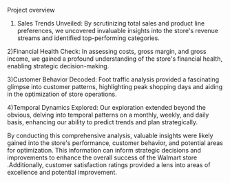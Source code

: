 Project overview

1) Sales Trends Unveiled: By scrutinizing total sales and product line preferences, we uncovered invaluable insights into the store's revenue streams and identified top-performing categories.

2)Financial Health Check: In assessing costs, gross margin, and gross income, we gained a profound understanding of the store's financial health, enabling strategic decision-making.

3)Customer Behavior Decoded: Foot traffic analysis provided a fascinating glimpse into customer patterns, highlighting peak shopping days and aiding in the optimization of store operations.

4)Temporal Dynamics Explored: Our exploration extended beyond the obvious, delving into temporal patterns on a monthly, weekly, and daily basis, enhancing our ability to predict trends and plan strategically.

By conducting this comprehensive analysis, valuable insights were likely gained into the store's performance, customer behavior, and potential areas for optimization. This information can inform strategic decisions and improvements to enhance the overall success of the Walmart store .Additionally, customer satisfaction ratings provided a lens into areas of excellence and potential improvement.
